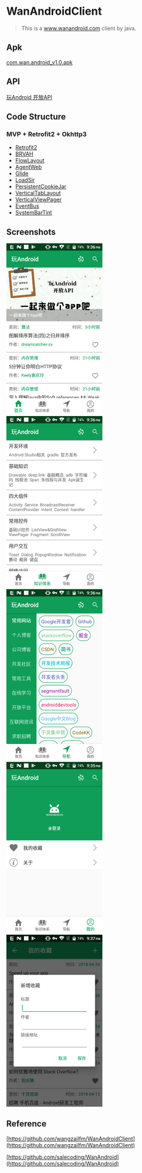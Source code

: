 # WanAndroidClient

> This is a www.wanandroid.com client by java.

## Apk

[com.wan.android_v1.0.apk](https://github.com/jhwsx/WanAndroidClient/blob/eee62ff8d65ca1486c5961b301d7e6c7753ca064/app/release/com.wan.android_v1.0.apk?raw=true)

## API

[玩Android 开放API](http://www.wanandroid.com/blog/show/2)

## Code Structure

### MVP + Retrofit2 + Okhttp3

- [Retrofit2](https://github.com/square/retrofit)
- [BRVAH](https://github.com/CymChad/BaseRecyclerViewAdapterHelper)
- [FlowLayout](https://github.com/hongyangAndroid/FlowLayout)
- [AgentWeb](https://github.com/Justson/AgentWeb)
- [Glide](https://github.com/bumptech/glide)
- [LoadSir](https://github.com/KingJA/LoadSir)
- [PersistentCookieJar](https://github.com/franmontiel/PersistentCookieJar)
- [VerticalTabLayout](https://github.com/qstumn/VerticalTabLayout)
- [VerticalViewPager](https://github.com/kaelaela/VerticalViewPager)
- [EventBus](https://github.com/greenrobot/EventBus)
- [SystemBarTint](https://github.com/jgilfelt/SystemBarTint)

## Screenshots

<img src="https://github.com/jhwsx/WanAndroidClient/blob/eee62ff8d65ca1486c5961b301d7e6c7753ca064/screenshots/wanandroid_1.png?raw=true" width="50%"/>

<img src="https://github.com/jhwsx/WanAndroidClient/blob/eee62ff8d65ca1486c5961b301d7e6c7753ca064/screenshots/wanandroid_2.png?raw=true" width="50%"/>

<img src="https://github.com/jhwsx/WanAndroidClient/blob/eee62ff8d65ca1486c5961b301d7e6c7753ca064/screenshots/wanandroid_3.png?raw=true" width="50%"/>

<img src="https://github.com/jhwsx/WanAndroidClient/blob/eee62ff8d65ca1486c5961b301d7e6c7753ca064/screenshots/wanandroid_4.png?raw=true" width="50%"/>

<img src="https://github.com/jhwsx/WanAndroidClient/blob/eee62ff8d65ca1486c5961b301d7e6c7753ca064/screenshots/wanandroid_5.png?raw=true" width="50%"/>

## Reference

[https://github.com/wangzailfm/WanAndroidClient](https://github.com/wangzailfm/WanAndroidClient)

[https://github.com/salecoding/WanAndroid](https://github.com/salecoding/WanAndroid)
